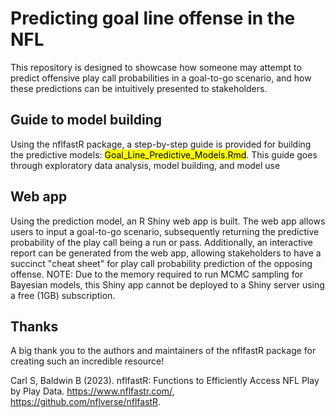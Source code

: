 # Predicting goal line offense in the NFL
This repository is designed to showcase how someone may attempt to predict offensive play call probabilities in a goal-to-go scenario, and how these predictions can be intuitively presented to stakeholders.
## Guide to model building
Using the nflfastR package, a step-by-step guide is provided for building the predictive models: <mark>Goal_Line_Predictive_Models.Rmd</mark>. This guide goes through exploratory data analysis, model building, and model use  
## Web app
Using the prediction model, an R Shiny web app is built. The web app allows users to input a goal-to-go scenario, subsequently returning the predictive probability of the play call being a run or pass. Additionally, an interactive report can be generated from the web app, allowing stakeholders to have a succinct "cheat sheet" for play call probability prediction of the opposing offense. NOTE: Due to the memory required to run MCMC sampling for Bayesian models, this Shiny app cannot be deployed to a Shiny server using a free (1GB) subscription.
## Thanks
A big thank you to the authors and maintainers of the nflfastR package for creating such an incredible resource!

Carl S, Baldwin B (2023). nflfastR: Functions to Efficiently Access NFL Play by Play Data. https://www.nflfastr.com/, https://github.com/nflverse/nflfastR.
